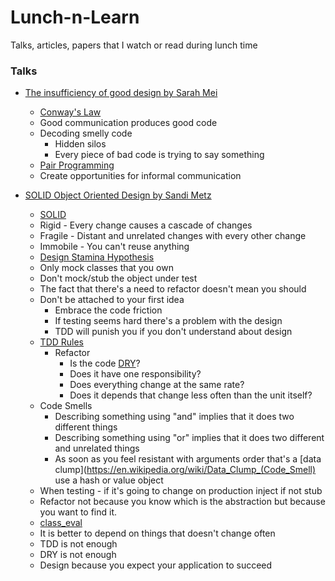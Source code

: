# Lunch-n-Learn

Talks, articles, papers that I watch or read during lunch time

### Talks

* [The insufficiency of good design by Sarah Mei](https://www.youtube.com/watch?v=UgrVdHYEZGg)
  * [Conway's Law](https://en.wikipedia.org/wiki/Conway's_law)
  * Good communication produces good code
  * Decoding smelly code
    * Hidden silos
    * Every piece of bad code is trying to say something
  * [Pair Programming](https://en.wikipedia.org/wiki/Pair_programming)
  * Create opportunities for informal communication

* [SOLID Object Oriented Design by Sandi Metz](https://www.youtube.com/watch?v=v-2yFMzxqwU)
  * [SOLID](https://en.wikipedia.org/wiki/SOLID_(object-oriented_design))
  * Rigid - Every change causes a cascade of changes
  * Fragile - Distant and unrelated changes with every other change
  * Immobile - You can't reuse anything
  * [Design Stamina Hypothesis](https://www.martinfowler.com/bliki/DesignStaminaHypothesis.html)
  * Only mock classes that you own
  * Don't mock/stub the object under test
  * The fact that there's a need to refactor doesn't mean you should
  * Don't be attached to your first idea
    * Embrace the code friction
    * If testing seems hard there's a problem with the design
    * TDD will punish you if you don't understand about design
  * [TDD Rules](http://agileinaflash.blogspot.com/2009/03/unclebobs-three-rules-of-tdd.html)
    * Refactor
      * Is the code [DRY](https://en.wikipedia.org/wiki/Don%27t_repeat_yourself)?
      * Does it have one responsibility?
      * Does everything change at the same rate?
      * Does it depends that change less often than the unit itself?
  * Code Smells
    * Describing something using "and" implies that it does two different
      things
    * Describing something using "or" implies that it does two different and
      unrelated things
    * As soon as you feel resistant with arguments order that's a [data clump](https://en.wikipedia.org/wiki/Data_Clump_(Code_Smell)
      use a hash or value object
  * When testing - if it's going to change on production inject if not stub
  * Refactor not because you know which is the abstraction but because you want
    to find it.
  * [class_eval](https://www.jimmycuadra.com/posts/metaprogramming-ruby-class-eval-and-instance-eval)
  * It is better to depend on things that doesn't change often
  * TDD is not enough
  * DRY is not enough
  * Design because you expect your application to succeed


